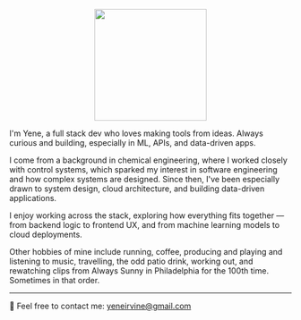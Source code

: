 <p align="center">
  <img src="https://media.tenor.com/Jm3qi7FVEOcAAAAM/frank-reynolds-always-sunny.gif" width="200"/>
</p>

I'm Yene, a full stack dev who loves making tools from ideas. Always curious and building, especially in ML, APIs, and data-driven apps.

I come from a background in chemical engineering, where I worked closely with control systems, which sparked my interest in software engineering and how complex systems are designed. Since then, I've been especially drawn to system design, cloud architecture, and building data-driven applications.

I enjoy working across the stack, exploring how everything fits together — from backend logic to frontend UX, and from machine learning models to cloud deployments.

Other hobbies of mine include running, coffee, producing and playing and listening to music, travelling, the odd patio drink, working out, and rewatching clips from Always Sunny in Philadelphia for the 100th time. Sometimes in that order.

---

📧 Feel free to contact me: yeneirvine@gmail.com
